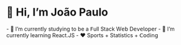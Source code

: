 <h1>👋 Hi, I’m João Paulo</h1>
- 🔭 I’m currently studying to be a 𝖥ull Stack W𝖾𝖻 D𝖾𝗏𝖾𝗅𝗈𝗉𝖾𝗋
- 🌱 I’m currently learning React.JS
- ❤️ Sports + Statistics + 𝖢𝗈𝖽𝗂𝗇𝗀

<!---
joaopaulodps/joaopaulodps is a ✨ special ✨ repository because its `README.md` (this file) appears on your GitHub profile.
You can click the Preview link to take a look at your changes.
--->
